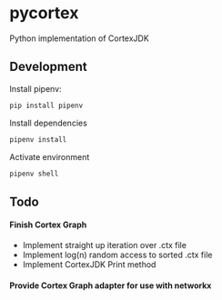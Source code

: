 # pycortex
Python implementation of CortexJDK

## Development

Install pipenv:
```bash
pip install pipenv
```

Install dependencies
```bash
pipenv install
```

Activate environment
```bash
pipenv shell
```

## Todo

#### Finish Cortex Graph
- Implement straight up iteration over .ctx file
- Implement log(n) random access to sorted .ctx file
- Implement CortexJDK Print method

#### Provide Cortex Graph adapter for use with networkx
